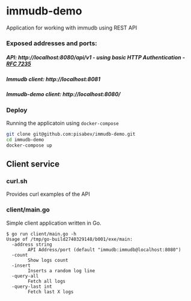 # immudb-demo

Application for working with immudb using REST API

### Exposed addresses and ports:

##### API: http://localhost:8080/api/v1 - *using basic HTTP Authentication - [RFC 7235](https://datatracker.ietf.org/doc/html/rfc7235)*

##### Immudb client: http://localhost:8081
##### Immudb-demo client: http://localhost:8080/


### Deploy
Running the applicatoin using `docker-compose`
```bash
git clone git@github.com:pisabev/immudb-demo.git
cd immudb-demo
docker-compose up
```

## Client service

### curl.sh
Provides curl examples of the API

### client/main.go
Simple client application written in Go.

```
$ go run client/main.go -h
Usage of /tmp/go-build2740329148/b001/exe/main:
  -address string
        API Address/port (default "immudb:immudb@localhost:8080")
  -count
        Show logs count
  -insert
        Inserts a random log line
  -query-all
        Fetch all logs
  -query-last int
        Fetch last X logs

```